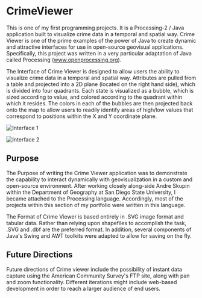 # CrimeViewer
This is one of my first programming projects. It is a Processing-2 / Java application built to visualize crime data in a temporal and spatial way. Crime Viewer is one of the prime examples of the power of Java to create dynamic and attractive interfaces for use in open-source geovisual applications. Specifically, this project was written in a very particular adaptation of Java called Processing (www.openprocessing.org). 

The Interface of Crime Viewer is designed to allow users the ability to visualize crime data in a temporal and spatial way. Attributes are pulled from a table and projected into a 2D plane (located on the right hand side), which is divided into four quadrants. Each state is visualized as a bubble, which is sized according to value, and colored according to the quadrant within which it resides. The colors in each of the bubbles are then projected back onto the map to allow users to readily identify areas of high/low values that correspond to positions within the X and Y coordinate plane. 

![Interface 1](https://github.com/atangeman/crime-viewer/blob/master/img/Interface1.PNG?raw=true)

![Interface 2](https://github.com/atangeman/crime-viewer/blob/master/img/Interface2.PNG?raw=true)

## Purpose 

The Purpose of writing the Crime Viewer application was to demonstrate the capability to interact dynamically with geovisualization in a custom and open-source environment. After working closely along-side Andre Skupin within the Department of Geography at San Diego State University, I became attached to the Processing language. Accordingly, most of the projects within this section of my portfolio were written in this language.

The Format of Crime Viewer is based entirely in .SVG image format and tabular data. Rather than relying upon shapefiles to accomplish the task, .SVG and .dbf are the preferred format. In addition, several components of Java's Swing and AWT toolkits were adapted to allow for saving on the fly. 

## Future Directions

Future directions of Crime viewer include the possibility of instant data capture using the American Community Survey's FTP site, along with pan and zoom functionality. Different iterations might include web-based development in order to reach a larger audience of end users.
